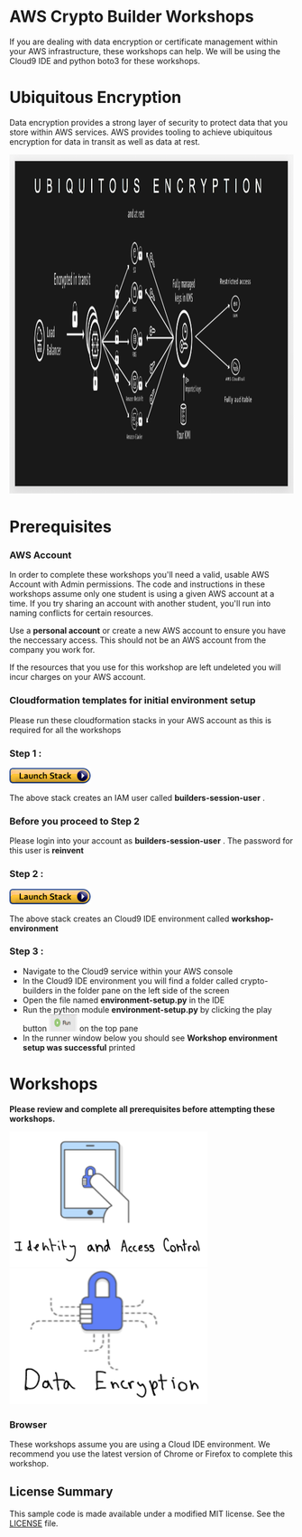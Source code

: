# AWS Crypto Builder Workshops

If you are dealing with data encryption or certificate management within your AWS infrastructure, these workshops can help. We will be using the Cloud9 IDE and python boto3 for these workshops.

# Ubiquitous Encryption 

Data encryption provides a strong layer of security to protect data that you store within AWS services. AWS provides tooling to achieve ubiquitous encryption 
for data in transit as well as data at rest.

<a><img src="images/ubiquitous-encryption.png" width="800" height="600"></a>

# Prerequisites

### AWS Account

In order to complete these workshops you'll need a valid, usable AWS Account with Admin permissions.  The code and instructions in these workshops assume only one student is using a given AWS account at a time. If you try sharing an account with another student, you'll run into naming conflicts for certain resources. 

Use a **personal account** or create a new AWS account to ensure you have the neccessary access. This should not be an AWS account from the company you work for.

If the resources that you use for this workshop are left undeleted you will incur charges on your AWS account.

### Cloudformation templates for initial environment setup

Please run these cloudformation stacks in your AWS account as this is required for all the workshops

### Step 1 :

[![Deploy IAM user creation stack](images/cloudformation-launch-stack.png)](https://console.aws.amazon.com/cloudformation/home?#/stacks/new?stackName=cryptobuilders-iam-user-creation&templateURL=https://s3.amazonaws.com/crypto-workshop-dont-delete/template-create-user.yaml)

The above stack creates an IAM user called **builders-session-user** .

### Before you proceed to Step 2

Please login into your account as  **builders-session-user** . The password for this user is **reinvent**

### Step 2 :

[![Deploy IAM user creation stack](images/cloudformation-launch-stack.png)](https://console.aws.amazon.com/cloudformation/home?#/stacks/new?stackName=cryptobuilders-env-setup&templateURL=https://s3.amazonaws.com/crypto-workshop-dont-delete/template-env-setup.yaml)

The above stack creates an Cloud9 IDE environment called **workshop-environment** 

### Step 3 :

* Navigate to the Cloud9 service within your AWS console
* In the Cloud9 IDE environment you will find a folder called crypto-builders in the folder pane on the left side of the screen
* Open the file named **environment-setup.py**  in the IDE
* Run the python module **environment-setup.py** by clicking the play button <a><img src="images/cloud9-ide-play-button.png" width="50" height="30"></a>
 on the top pane 
* In the runner window below you should see **Workshop environment setup was successful** printed

# Workshops

**Please review and complete all prerequisites before attempting these workshops.**

<!DOCTYPE html>
<html>
<body>

<kbd>
<a href="https://github.com/aws-samples/crypto-builders/tree/identity-and-access-control"><img src="images/identity-access-control.png" width="352" height="240" title="click me"></a>
</kbd>
<kbd>
<a href="https://github.com/aws-samples/crypto-builders/tree/data-encryption"><img src="images/data-encryption.png" width="352" height="240" title="click me"></a>
</kbd>
<br>

</body>
</html>


### Browser

These workshops assume you are using a Cloud IDE environment. We recommend you use the latest version of Chrome or Firefox to complete this workshop.

## License Summary

This sample code is made available under a modified MIT license. See the [LICENSE](LICENSE) file.
